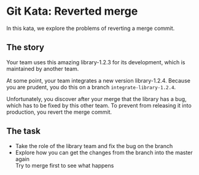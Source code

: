 # Git Kata: Reverted merge

In this kata, we explore the problems of reverting a merge commit.

## The story
Your team uses this amazing library-1.2.3 for its development, which is
maintained by another team.

At some point, your team integrates a new version library-1.2.4. Because you are
prudent, you do this on a branch `integrate-library-1.2.4`.

Unfortunately, you discover after your merge that the library has a bug, which
has to be fixed by this other team. To prevent from releasing it into production,
you revert the merge commit.

## The task
* Take the role of the library team and fix the bug on the branch
* Explore how you can get the changes from the branch into the master again  
  Try to merge first to see what happens
